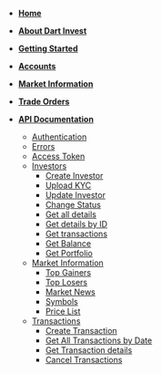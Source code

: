 <!-- _navbar.md -->
<div class="pl-2">


</div>


  * [**Home**](index.md)
  * [**About Dart Invest**](about.md)
  * [**Getting Started**](getstarted.md)
  * [**Accounts**](accounts.md)
  * [**Market Information**](market.md)
  * [**Trade Orders**](trades.md)

  * [**API Documentation**](api.md#before-you-start)
    * [Authentication](api.md#authentication)
    * [Errors](api.md#errors)
    * [Access Token](api.md#access-token)
    * [Investors](api.md#Investors)  
      * [Create Investor](api.md#create-investor)
      * [Upload KYC](api.md#upload-kyc)
      * [Update Investor](api.md#update-investor)
      * [Change Status](api.md#change-status)
      * [Get all details](api.md#get-all-details)
      * [Get details by ID](api.md#get-details-by-id)
      * [Get transactions](api.md#get-transactions)
      * [Get Balance ](api.md#get-balance)
      * [Get Portfolio](api.md#get-portfolio)
    * [Market Information](api.md#market-information)
      * [Top Gainers](api.md#top-gainers)
      * [Top Losers](api.md#top-losers)
      * [Market News](api.md#market-news)
      * [Symbols](api.md#symbols)
      * [Price List](api.md#price-list)
    * [Transactions](api.md#Transactions)
      * [Create Transaction](api.md#create-transaction)
      * [Get All Transactions by Date](api.md#get-transactions-by-date)
      * [Get Transaction details](api.md#get-transaction-details)
      * [Cancel Transactions](api.md#cancel-transactions)

<!-- 
     About Dart Invest

 Not sure where to start? 

 Registration (explanation + link)

 Step-by-Step Guide

 Run a Test (Explanation & Link)

 API Documentation

 Accounts

 Orders

 Portfolios

 Market Information

 Symbols -->
  
  <!-- * [Run a Test](api.md#access-token)
  * [Accounts](api.md#Investors)  
    * [Create Investor](api.md#create-investor)
    * [Upload KYC](api.md#upload-kyc)
    * [Update Investor](api.md#update-investor)
    * [Change Investor Status](api.md#change-investor-status)
    * [List Investors](api.md#list-investors)
    * [Fetch Investor](api.md#fetch-investor)
    * [Fetch Investor's Balance ](api.md#fetch-investor39s-balance)
    * [Fetch Investor's Portfolio](api.md#fetch-investor39s-portfolio)

  * [Market Information](api.md#market-information)
    * [Top Gainers Information](api.md#top-gainers-information)
    * [Top Losers Information](api.md#top-losers-information)
    * [Market News](api.md#market-news)
    * [Symbols List](api.md#symbols-list)
    * [Price List](api.md#price-list)

  * [Orders](api.md#Transactions)
    * [Create Transaction](api.md#create-transaction)
    * [List Transactions by Date](api.md#list-transactions-by-date)
    * [Fetch Transactions by Transaction Reference](api.md#fetch-transactions-by-transaction-reference)
    * [Cancel Transactions](api.md#cancel-transactions) -->


  <!-- * ![Business Logo](/assets/img/business.svg) [Business Operations](business.md)
    * [Overview](business.md#overview)
    * [Settlement](send_money.md)
    * [Chargebacks](chargeback.md) -->
    




<!--
Clarify inbranch referral -access & WAPIC
--->